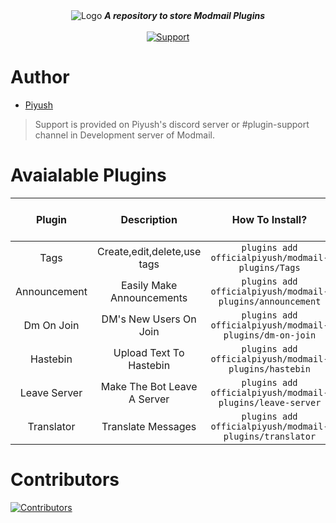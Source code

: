 <div align="center">
<img alt="Logo" src="https://images.piyush.codes/b/hK3j3at.png" />
   <strong><i>A repository to store Modmail Plugins</i></strong>
 <br>
 <br>

  <a href="https://discord.gg/hzD72GE">
    <img src="https://img.shields.io/discord/543812119397924886.svg?style=for-the-badge&colorB=7289DA" alt="Support">
  </a> 
</div>

# Author

* [Piyush](https://github.com/officialpiyush)

> Support is provided on Piyush's discord server or #plugin-support channel in Development server of Modmail.

# Avaialable Plugins

|  **Plugin**  	|       **Description**       	|                    **How To Install?**                    	|                                   **Link To Code**                                   	|                                 **Status**                                 	|                                    **Downloads**                                   	|
|:------------:	|:---------------------------:	|:---------------------------------------------------------:	|:------------------------------------------------------------------------------------:	|:--------------------------------------------------------------------------:	|:----------------------------------------------------------------------------------:	|
|     Tags     	| Create,edit,delete,use tags 	|     `plugins add officialpiyush/modmail-plugins/Tags`     	|     [Source](https://github.com/officialpiyush/modmail-plugins/tree/master/Tags)     	|     [![Status](https://img.shields.io/badge/Status-Broken-red.svg)](#)     	|      [![Downloads](https://counter.modmail-plugins.piyush.codes/badge/tags/)](#)     	|
| Announcement 	|  Easily Make Announcements  	| `plugins add officialpiyush/modmail-plugins/announcement` 	| [Source](https://github.com/officialpiyush/modmail-plugins/tree/master/announcement) 	| [![Status](https://img.shields.io/badge/Status-Stable-brightgreen.svg)](#) 	| [![Downloads]( https://counter.modmail-plugins.piyush.codes/badge/announcement/)](#) 	|
|  Dm On Join  	|    DM's New Users On Join   	|  `plugins add officialpiyush/modmail-plugins/dm-on-join`  	|  [Source](https://github.com/officialpiyush/modmail-plugins/tree/master/dm-on-join)  	| [![Status](https://img.shields.io/badge/Status-Stable-brightgreen.svg)](#) 	|   [![Downloads]( https://counter.modmail-plugins.piyush.codes/badge/dmonjoin/)](#)   	|
|   Hastebin   	|   Upload Text To Hastebin   	|   `plugins add officialpiyush/modmail-plugins/hastebin`   	|   [Source](https://github.com/officialpiyush/modmail-plugins/tree/master/hastebin)   	| [![Status](https://img.shields.io/badge/Status-Stable-brightgreen.svg)](#) 	|   [![Downloads]( https://counter.modmail-plugins.piyush.codes/badge/hastebin/)](#)   	|
| Leave Server 	| Make The Bot Leave A Server 	| `plugins add officialpiyush/modmail-plugins/leave-server` 	| [Source](https://github.com/officialpiyush/modmail-plugins/tree/master/leave-server) 	| [![Status](https://img.shields.io/badge/Status-Stable-brightgreen.svg)](#) 	|  [![Downloads]( https://counter.modmail-plugins.piyush.codes/badge/leaveserver/)](#) 	|
|  Translator  	|      Translate Messages     	|  `plugins add officialpiyush/modmail-plugins/translator`  	|  [Source](https://github.com/officialpiyush/modmail-plugins/tree/master/translator)  	| [![Status](https://img.shields.io/badge/Status-Stable-brightgreen.svg)](#) 	|  [![Downloads]( https://counter.modmail-plugins.piyush.codes/badge/translator/)](#)  	|


# Contributors

[![Contributors](https://counter.modmail-plugins.piyush.codes/contributors)](https://github.com/officialpiyush/modmail-plugins/graphs/contributors)
